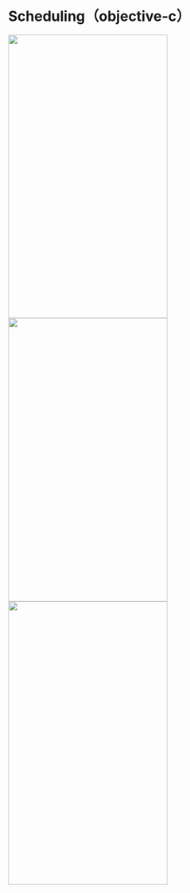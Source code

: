Scheduling（objective-c）
=====


<a href="http://systemtelescope.info/github/ss/scheduling/scheduling_ss0.png" target=brank>
<img src="http://systemtelescope.info/github/ss/scheduling/scheduling_ss0.png" width=320 height=568/></a>

<a href="http://systemtelescope.info/github/ss/scheduling/scheduling_ss1.png" target=brank>
<img src="http://systemtelescope.info/github/ss/scheduling/scheduling_ss1.png" width=320 height=568/></a>

<a href="http://systemtelescope.info/github/ss/scheduling/scheduling_ss2.png" target=brank>
<img src="http://systemtelescope.info/github/ss/scheduling/scheduling_ss2.png" width=320 height=568/></a>

